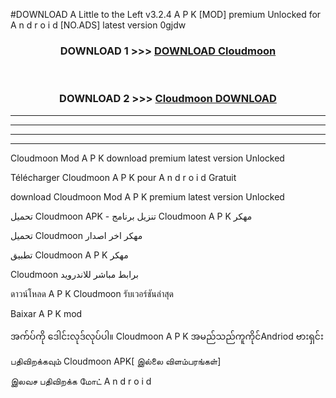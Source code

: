 #DOWNLOAD A Little to the Left v3.2.4 A P K [MOD] premium Unlocked for A n d r o i d [NO.ADS] latest version 0gjdw 



<div align="center">

<h3>DOWNLOAD 1 >>> <a href="https://getmod1.web.app/?judule=Btd Battles">DOWNLOAD Cloudmoon </a></h3><br>

<h3>DOWNLOAD 2 >>> <a href="https://getmod1.web.app/?judule=Btd Battles">Cloudmoon  DOWNLOAD </a></h3>

</div>


----------------------------------------------------------

----------------------------------------------------------

----------------------------------------------------------

----------------------------------------------------------


Cloudmoon  Mod A P K download premium latest version Unlocked

Télécharger Cloudmoon  A P K pour A n d r o i d Gratuit

download Cloudmoon  Mod A P K premium latest version Unlocked

تحميل Cloudmoon  APK - تنزيل برنامج Cloudmoon  A P K مهكر

تحميل Cloudmoon  مهكر اخر اصدار

تطبيق Cloudmoon  A P K مهكر

Cloudmoon  برابط مباشر للاندرويد

ดาวน์โหลด A P K Cloudmoon  รับเวอร์ชันล่าสุด

Baixar A P K mod

အက်ပ်ကို ဒေါင်းလုဒ်လုပ်ပါ။ Cloudmoon  A P K အမည်သည်ကူကိုင်Andriod ဗားရှင်း

பதிவிறக்கவும் Cloudmoon  APK[ இல்லை விளம்பரங்கள்] 
 
இலவச பதிவிறக்க மோட் A n d r o i d



